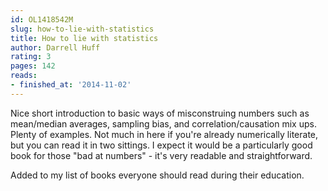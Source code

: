 ```yaml
---
id: OL1418542M
slug: how-to-lie-with-statistics
title: How to lie with statistics
author: Darrell Huff
rating: 3
pages: 142
reads:
- finished_at: '2014-11-02'
---
```

Nice short introduction to basic ways of misconstruing numbers such as mean/median averages, sampling bias, and correlation/causation mix ups. Plenty of examples. Not much in here if you're already numerically literate, but you can read it in two sittings. I expect it would be a particularly good book for those "bad at numbers" - it's very readable and straightforward.

Added to my list of books everyone should read during their education.
